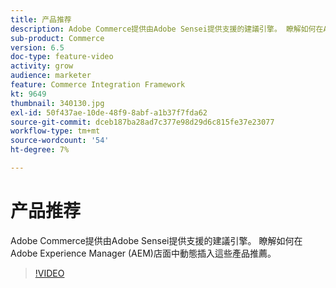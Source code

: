 ```yaml
---
title: 产品推荐
description: Adobe Commerce提供由Adobe Sensei提供支援的建議引擎。 瞭解如何在Adobe Experience Manager (AEM)店面中動態插入這些產品推薦。
sub-product: Commerce
version: 6.5
doc-type: feature-video
activity: grow
audience: marketer
feature: Commerce Integration Framework
kt: 9649
thumbnail: 340130.jpg
exl-id: 50f437ae-10de-48f9-8abf-a1b37f7fda62
source-git-commit: dceb187ba28ad7c377e98d29d6c815fe37e23077
workflow-type: tm+mt
source-wordcount: '54'
ht-degree: 7%

---
```


# 产品推荐

Adobe Commerce提供由Adobe Sensei提供支援的建議引擎。 瞭解如何在Adobe Experience Manager (AEM)店面中動態插入這些產品推薦。

>[!VIDEO](https://video.tv.adobe.com/v/340130/?learn=on)
